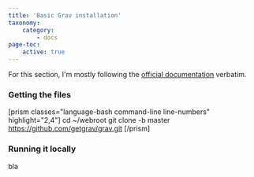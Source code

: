 ```yaml
---
title: 'Basic Grav installation'
taxonomy:
    category:
        - docs
page-toc:
    active: true
---
```


For this section, I'm mostly following the [official documentation](https://learn.getgrav.org/16/basics/installation) verbatim.

### Getting the files
[prism classes="language-bash command-line line-numbers" highlight="2,4"] 
cd ~/webroot
git clone -b master https://github.com/getgrav/grav.git
[/prism]

### Running it locally
bla

